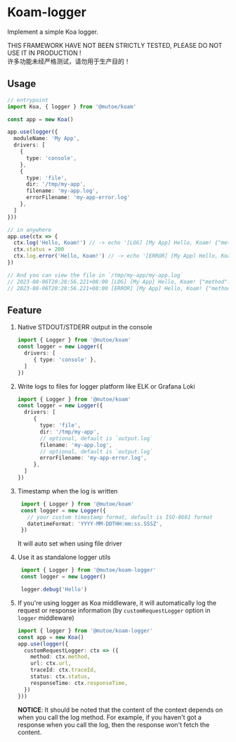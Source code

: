 # Koam-logger

Implement a simple Koa logger.

THIS FRAMEWORK HAVE NOT BEEN STRICTLY TESTED, PLEASE DO NOT USE IT IN PRODUCTION !  
许多功能未经严格测试，请勿用于生产目的！

## Usage

```ts
// entrypoint
import Koa, { logger } from '@mutoe/koam'

const app = new Koa()

app.use(logger({
  moduleName: 'My App',
  drivers: [
    {
      type: 'console',
    },
    {
      type: 'file', 
      dir: '/tmp/my-app', 
      filename: 'my-app.log', 
      errorFilename: 'my-app-error.log'
    },
  ]
}))

// in anywhere
app.use(ctx => {
  ctx.log('Hello, Koam!') // -> echo '[LOG] [My App] Hello, Koam! {"method":"GET",status:404, ...}'
  ctx.status = 200
  ctx.log.error('Hello, Koam!') // -> echo '[ERROR] [My App] Hello, Koam! {"method":"GET",status:200,...}'
})

// And you can view the file in `/tmp/my-app/my-app.log`
// 2023-08-06T20:28:56.221+08:00 [LOG] [My App] Hello, Koam! {"method":"GET","url":"/","status":404}
// 2023-08-06T20:28:56.221+08:00 [ERROR] [My App] Hello, Koam! {"method":"GET","url":"/","status":200}
```

## Feature

1. Native STDOUT/STDERR output in the console
   ```ts
   import { Logger } from '@mutoe/koam'
   const logger = new Logger({
     drivers: [
        { type: 'console' },
     ]
   })
   ```
   
2. Write logs to files for logger platform like ELK or Grafana Loki
   ```ts
   import { Logger } from '@mutoe/koam'
   const logger = new Logger({
     drivers: [
        { 
          type: 'file',
          dir: '/tmp/my-app',
          // optional, default is `output.log`
          filename: 'my-app.log', 
          // optional, default is `output.log`
          errorFilename: 'my-app-error.log', 
        },
     ]
   })
   ```

3. Timestamp when the log is written
   ```ts
    import { Logger } from '@mutoe/koam'
    const logger = new Logger({
      // your custom timestamp format, default is ISO-8601 format
      datetimeFormat: 'YYYY-MM-DDTHH:mm:ss.SSSZ',
    })
   ```
   It will auto set when using file driver

4. Use it as standalone logger utils
   ```ts
    import { Logger } from '@mutoe/koam-logger'
    const logger = new Logger()
   
    logger.debug('Hello')
    ```
   
5. If you're using logger as Koa middleware, it will automatically log the request or response information (by `customRequestLogger` option in `logger` middleware)
   ```ts
   import { logger } from '@mutoe/koam-logger'
   const app = new Koa()
   app.use(logger({
     customRequestLogger: ctx => ({
       method: ctx.method,
       url: ctx.url,
       traceId: ctx.traceId,
       status: ctx.status,
       responseTime: ctx.responseTime,
     })
   }))
   ``` 

   **NOTICE**: It should be noted that the content of the context depends on when you call the log method.
   For example, if you haven't got a response when you call the log, then the response won't fetch the content.
